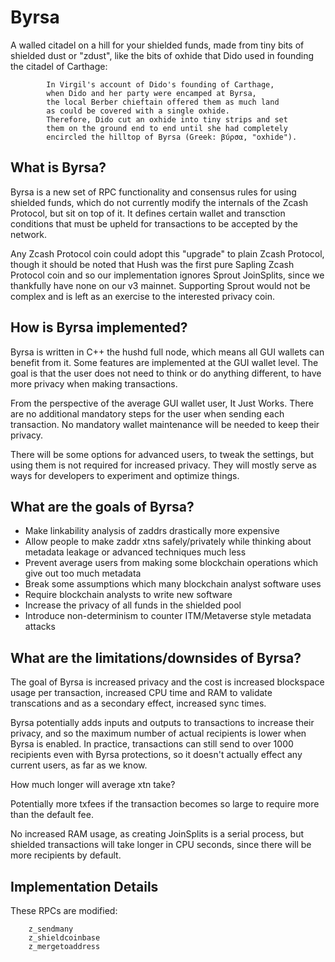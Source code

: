 # Byrsa 

A walled citadel on a hill for your shielded funds, made from tiny bits of shielded
dust or "zdust", like the bits of oxhide that Dido used in founding the citadel
of Carthage:

```
		In Virgil's account of Dido's founding of Carthage,
		when Dido and her party were encamped at Byrsa,
		the local Berber chieftain offered them as much land
		as could be covered with a single oxhide.
		Therefore, Dido cut an oxhide into tiny strips and set
		them on the ground end to end until she had completely
		encircled the hilltop of Byrsa (Greek: βύρσα, "oxhide"). 
```

## What is Byrsa?

Byrsa is a new set of RPC functionality and consensus rules for
using shielded funds, which do not currently modify the internals of the
Zcash Protocol, but sit on top of it. It defines certain wallet
and transction conditions that must be upheld for transactions
to be accepted by the network.

Any Zcash Protocol coin could adopt this "upgrade" to plain Zcash Protocol,
though it should be noted that Hush was the first pure Sapling Zcash Protocol
coin and so our implementation ignores Sprout JoinSplits, since we thankfully
have none on our v3 mainnet. Supporting Sprout would not be complex and is
left as an exercise to the interested privacy coin.

## How is Byrsa implemented?

Byrsa is written in C++ the hushd full node, which means
all GUI wallets can benefit from it. Some features are implemented
at the GUI wallet level. The goal is that the user does not need
to think or do anything different, to have more privacy when
making transactions.

From the perspective of the average GUI wallet user, It Just Works.
There are no additional mandatory steps for the user when sending
each transaction. No mandatory wallet maintenance will be needed
to keep their privacy.

There will be some options for advanced users, to
tweak the settings, but using them is not required for increased privacy.
They will mostly serve as ways for developers to experiment and optimize
things.

## What are the goals of Byrsa?

 * Make linkability analysis of zaddrs drastically more expensive
 * Allow people to make zaddr xtns safely/privately while thinking about
   metadata leakage or advanced techniques much less
 * Prevent average users from making some blockchain operations which give out too much metadata
 * Break some assumptions which many blockchain analyst software uses
 * Require blockchain analysts to write new software
 * Increase the privacy of all funds in the shielded pool
 * Introduce non-determinism to counter ITM/Metaverse style metadata attacks

## What are the limitations/downsides of Byrsa?

The goal of Byrsa is increased privacy and the cost is increased blockspace usage per transaction,
increased CPU time and RAM to validate transcations and as a secondary effect, increased sync times.

Byrsa potentially adds inputs and outputs to transactions to increase their privacy,
and so the maximum number of actual recipients is lower when Byrsa is enabled. In practice,
transactions can still send to over 1000 recipients even with Byrsa protections, so it
doesn't actually effect any current users, as far as we know.

How much longer will average xtn take?

Potentially more txfees if the transaction becomes so large to require more than the default fee.

No increased RAM usage, as creating JoinSplits is a serial process, but shielded transactions
will take longer in CPU seconds, since there will be more recipients by default.

## Implementation Details

These RPCs are modified:

```
	z_sendmany
	z_shieldcoinbase
	z_mergetoaddress
```

